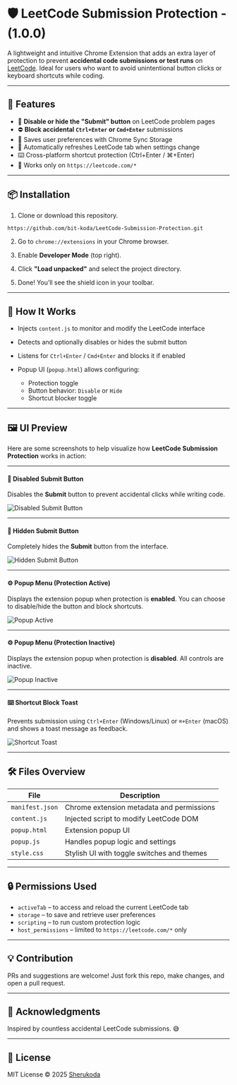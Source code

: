 
# 🛡️ LeetCode Submission Protection - (1.0.0)

A lightweight and intuitive Chrome Extension that adds an extra layer of protection to prevent **accidental code submissions or test runs** on [LeetCode](https://leetcode.com). Ideal for users who want to avoid unintentional button clicks or keyboard shortcuts while coding.

---

## 🚀 Features

- 🧷 **Disable or hide the "Submit" button** on LeetCode problem pages
- ⛔ **Block accidental `Ctrl+Enter` or `Cmd+Enter`** submissions
- 💾 Saves user preferences with Chrome Sync Storage
- 🔁 Automatically refreshes LeetCode tab when settings change
- ⌨️ Cross-platform shortcut protection (Ctrl+Enter / ⌘+Enter)
- 🎯 Works only on `https://leetcode.com/*`

---

## 📦 Installation

1. Clone or download this repository.

```bash
https://github.com/bit-koda/LeetCode-Submission-Protection.git
````

2. Go to `chrome://extensions` in your Chrome browser.

3. Enable **Developer Mode** (top right).

4. Click **"Load unpacked"** and select the project directory.

5. Done! You’ll see the shield icon in your toolbar.

---

## 🧩 How It Works

* Injects `content.js` to monitor and modify the LeetCode interface
* Detects and optionally disables or hides the submit button
* Listens for `Ctrl+Enter` / `Cmd+Enter` and blocks it if enabled
* Popup UI (`popup.html`) allows configuring:

  * Protection toggle
  * Button behavior: `Disable` or `Hide`
  * Shortcut blocker toggle

---
## 🖼️ UI Preview

Here are some screenshots to help visualize how **LeetCode Submission Protection** works in action:

---

#### 🔘 Disabled Submit Button  
Disables the **Submit** button to prevent accidental clicks while writing code.

![Disabled Submit Button](Images/disabled_button.png)

---

#### 🙈 Hidden Submit Button  
Completely hides the **Submit** button from the interface.

![Hidden Submit Button](Images/hide_button.png)

---

#### ⚙️ Popup Menu (Protection Active)  
Displays the extension popup when protection is **enabled**. You can choose to disable/hide the button and block shortcuts.

![Popup Active](Images/popup_menu_active.png)

---

#### ⚙️ Popup Menu (Protection Inactive)  
Displays the extension popup when protection is **disabled**. All controls are inactive.

![Popup Inactive](Images/popup_menu_inactive.png)

---

#### ⌨️ Shortcut Block Toast  
Prevents submission using `Ctrl+Enter` (Windows/Linux) or `⌘+Enter` (macOS) and shows a toast message as feedback.

![Shortcut Toast](Images/shortcut.png)

---

## 🛠️ Files Overview

| File            | Description                                |
| --------------- | ------------------------------------------ |
| `manifest.json` | Chrome extension metadata and permissions  |
| `content.js`    | Injected script to modify LeetCode DOM     |
| `popup.html`    | Extension popup UI                         |
| `popup.js`      | Handles popup logic and settings           |
| `style.css`     | Stylish UI with toggle switches and themes |

---

## 🔒 Permissions Used

* `activeTab` – to access and reload the current LeetCode tab
* `storage` – to save and retrieve user preferences
* `scripting` – to run custom protection logic
* `host_permissions` – limited to `https://leetcode.com/*` only

---

## 💡 Contribution

PRs and suggestions are welcome! Just fork this repo, make changes, and open a pull request.

---

## 🙏 Acknowledgments

Inspired by countless accidental LeetCode submissions. 😅

---

## 📃 License

MIT License © 2025 [Sherukoda](https://github.com/bit-koda)
